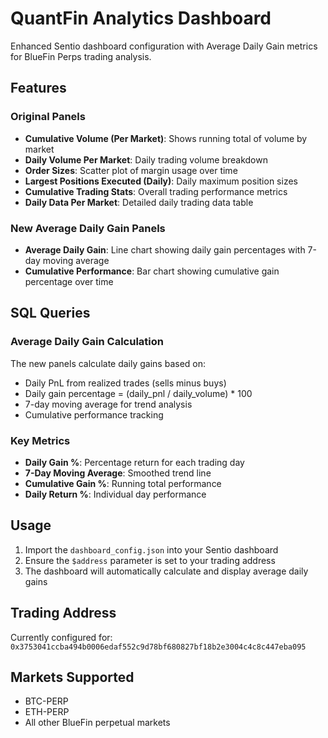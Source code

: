 # QuantFin Analytics Dashboard

Enhanced Sentio dashboard configuration with Average Daily Gain metrics for BlueFin Perps trading analysis.

## Features

### Original Panels
- **Cumulative Volume (Per Market)**: Shows running total of volume by market
- **Daily Volume Per Market**: Daily trading volume breakdown
- **Order Sizes**: Scatter plot of margin usage over time
- **Largest Positions Executed (Daily)**: Daily maximum position sizes
- **Cumulative Trading Stats**: Overall trading performance metrics
- **Daily Data Per Market**: Detailed daily trading data table

### New Average Daily Gain Panels
- **Average Daily Gain**: Line chart showing daily gain percentages with 7-day moving average
- **Cumulative Performance**: Bar chart showing cumulative gain percentage over time

## SQL Queries

### Average Daily Gain Calculation
The new panels calculate daily gains based on:
- Daily PnL from realized trades (sells minus buys)
- Daily gain percentage = (daily_pnl / daily_volume) * 100
- 7-day moving average for trend analysis
- Cumulative performance tracking

### Key Metrics
- **Daily Gain %**: Percentage return for each trading day
- **7-Day Moving Average**: Smoothed trend line
- **Cumulative Gain %**: Running total performance
- **Daily Return %**: Individual day performance

## Usage

1. Import the `dashboard_config.json` into your Sentio dashboard
2. Ensure the `$address` parameter is set to your trading address
3. The dashboard will automatically calculate and display average daily gains

## Trading Address
Currently configured for: `0x3753041ccba494b0006edaf552c9d78bf680827bf18b2e3004c4c8c447eba095`

## Markets Supported
- BTC-PERP
- ETH-PERP
- All other BlueFin perpetual markets